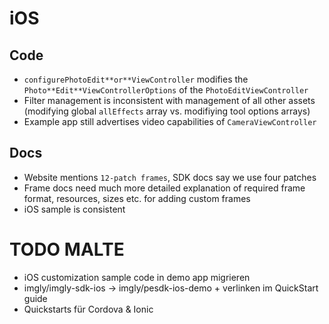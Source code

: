 # iOS

## Code
- `configurePhotoEdit**or**ViewController` modifies the `Photo**Edit**ViewControllerOptions` of the `PhotoEditViewController`
- Filter management is inconsistent with management of all other assets (modifying global `allEffects` array vs. modifiying tool options arrays)
- Example app still advertises video capabilities of `CameraViewController`

## Docs
- Website mentions `12-patch frames`, SDK docs say we use four patches
- Frame docs need much more detailed explanation of required frame format, resources, sizes etc. for adding custom frames
- iOS sample is consistent


# TODO MALTE

- iOS customization sample code in demo app migrieren
- imgly/imgly-sdk-ios -> imgly/pesdk-ios-demo + verlinken im QuickStart guide
- Quickstarts für Cordova & Ionic
